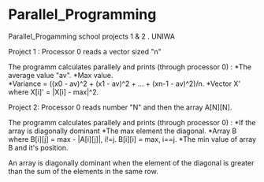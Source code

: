# Parallel_Programming
Parallel_Progamming school projects 1 &amp; 2 . UNIWA

Project 1 : 
Processor 0 reads a vector sized "n" 

The programm calculates parallely and prints (through processor 0) : 
  *The average value "av".
  *Max value.  
  *Variance = ((x0 - av)^2 + (x1 - av)^2 + ... + (xn-1 - av)^2)/n.
  *Vector X' where X[i]' = |X[i] - max|^2.


Project 2: 
Processor 0 reads number "N" and then the array A[N][N].

The programm calculates parallely and prints (through processor 0) :
*If the array is diagonally dominant 
*The max element the diagonal.
*Array B where B[i][j] = max - |A[i][j]|,    i!=j.   B[i][i] = max,                i==j.
*The min value of array B and it's position.

An array is diagonally dominant when the element of the diagonal is greater than the sum of the elements in the same row. 
